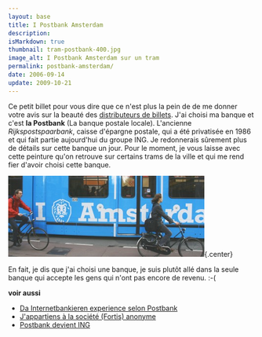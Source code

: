 ```yaml
---
layout: base
title: I Postbank Amsterdam
description: 
isMarkdown: true
thumbnail: tram-postbank-400.jpg
image_alt: I Postbank Amsterdam sur un tram
permalink: postbank-amsterdam/
date: 2006-09-14
update: 2009-10-21
---
```




Ce petit billet pour vous dire que ce n'est plus la pein de de me donner votre avis sur la beauté des [distributeurs de billets](/choisir-une-banque). J'ai choisi ma banque et c'est **la Postbank** (La banque postale locale). L'ancienne *Rijkspostspaarbank*, caisse d'épargne postale, qui a été privatisée en 1986 et qui fait partie aujourd'hui du groupe ING.  Je redonnerais sûrement plus de détails sur cette banque un jour. Pour le moment, je vous laisse avec cette peinture qu'on retrouve sur certains trams de la ville et qui me rend fier d'avoir choisi cette banque.

![I Postbank Amsterdam sur un tram](tram-postbank-400.jpg){.center}

En fait, je dis que j'ai choisi une banque, je suis plutôt allé dans la seule banque qui accepte les gens qui n'ont pas encore de revenu. :-(

**voir aussi**

* [Da Internetbankieren experience selon Postbank](/internetbankiren-experience)
* [J'appartiens à la société (Fortis) anonyme](/j-appartiens-a-la-societe-fortis-anonyme)
* [Postbank devient ING](/postbank-devient-ing-officielement)